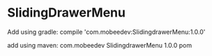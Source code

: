 # SlidingDrawerMenu

Add using gradle:
compile 'com.mobeedev:SlidingdrawerMenu:1.0.0'

add using maven:
<dependency>
  <groupId>com.mobeedev</groupId>
  <artifactId>SlidingdrawerMenu</artifactId>
  <version>1.0.0</version>
  <type>pom</type>
</dependency>

